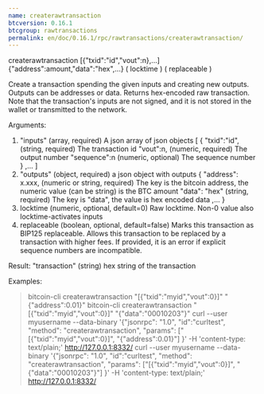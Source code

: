 ```yaml
---
name: createrawtransaction
btcversion: 0.16.1
btcgroup: rawtransactions
permalink: en/doc/0.16.1/rpc/rawtransactions/createrawtransaction/
---
```


createrawtransaction [{"txid":"id","vout":n},...] {"address":amount,"data":"hex",...} ( locktime ) ( replaceable )

Create a transaction spending the given inputs and creating new outputs.
Outputs can be addresses or data.
Returns hex-encoded raw transaction.
Note that the transaction's inputs are not signed, and
it is not stored in the wallet or transmitted to the network.

Arguments:
1. "inputs"                (array, required) A json array of json objects
     [
       {
         "txid":"id",    (string, required) The transaction id
         "vout":n,         (numeric, required) The output number
         "sequence":n      (numeric, optional) The sequence number
       } 
       ,...
     ]
2. "outputs"               (object, required) a json object with outputs
    {
      "address": x.xxx,    (numeric or string, required) The key is the bitcoin address, the numeric value (can be string) is the BTC amount
      "data": "hex"      (string, required) The key is "data", the value is hex encoded data
      ,...
    }
3. locktime                  (numeric, optional, default=0) Raw locktime. Non-0 value also locktime-activates inputs
4. replaceable               (boolean, optional, default=false) Marks this transaction as BIP125 replaceable.
                             Allows this transaction to be replaced by a transaction with higher fees. If provided, it is an error if explicit sequence numbers are incompatible.

Result:
"transaction"              (string) hex string of the transaction

Examples:
> bitcoin-cli createrawtransaction "[{\"txid\":\"myid\",\"vout\":0}]" "{\"address\":0.01}"
> bitcoin-cli createrawtransaction "[{\"txid\":\"myid\",\"vout\":0}]" "{\"data\":\"00010203\"}"
> curl --user myusername --data-binary '{"jsonrpc": "1.0", "id":"curltest", "method": "createrawtransaction", "params": ["[{\"txid\":\"myid\",\"vout\":0}]", "{\"address\":0.01}"] }' -H 'content-type: text/plain;' http://127.0.0.1:8332/
> curl --user myusername --data-binary '{"jsonrpc": "1.0", "id":"curltest", "method": "createrawtransaction", "params": ["[{\"txid\":\"myid\",\"vout\":0}]", "{\"data\":\"00010203\"}"] }' -H 'content-type: text/plain;' http://127.0.0.1:8332/


